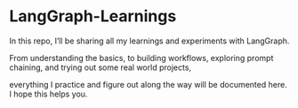 # LangGraph-Learnings

In this repo, I’ll be sharing all my learnings and experiments with LangGraph. 

From understanding the basics, to building workflows, exploring prompt chaining, and trying out some real world projects,
 
everything I practice and figure out along the way will be documented here.
I hope this helps you.   